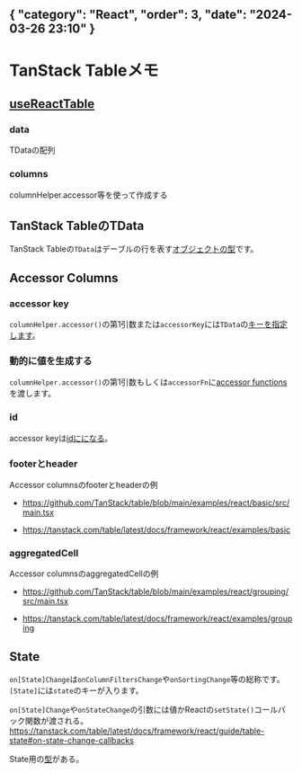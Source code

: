 { "category": "React",  "order": 3, "date": "2024-03-26 23:10" }
---
# TanStack Tableメモ

## [useReactTable](https://tanstack.com/table/latest/docs/api/core/table#usereacttable--createsolidtable--useqwiktable--usevuetable--createsveltetable)

### data
TDataの配列

### columns
columnHelper.accessor等を使って作成する


## TanStack TableのTData

TanStack Tableの`TData`はデーブルの行を表す[オブジェクトの型](https://tanstack.com/table/latest/docs/guide/tables#defining-data)です。

## Accessor Columns

### accessor key

`columnHelper.accessor()`の第1引数または`accessorKey`には`TData`の[キーを指定します](https://tanstack.com/table/latest/docs/guide/column-defs#object-keys)。

### 動的に値を生成する

`columnHelper.accessor()`の第1引数もしくは`accessorFn`に[accessor functions](https://tanstack.com/table/latest/docs/guide/column-defs#accessor-functions)を渡します。

### id

accessor keyは[idにになる](https://tanstack.com/table/latest/docs/guide/column-defs#unique-column-ids)。

### footerとheader

Accessor columnsのfooterとheaderの例

* https://github.com/TanStack/table/blob/main/examples/react/basic/src/main.tsx

* https://tanstack.com/table/latest/docs/framework/react/examples/basic  

### aggregatedCell

Accessor columnsのaggregatedCellの例

* https://github.com/TanStack/table/blob/main/examples/react/grouping/src/main.tsx

* https://tanstack.com/table/latest/docs/framework/react/examples/grouping

## State

`on[State]Change`は`onColumnFiltersChange`や`onSortingChange`等の総称です。`[State]`には`state`のキーが入ります。



`on[State]Change`や`onStateChange`の引数には値かReactの`setState()`コールバック関数が渡される。  
https://tanstack.com/table/latest/docs/framework/react/guide/table-state#on-state-change-callbacks

State用の[型](https://tanstack.com/table/latest/docs/framework/react/guide/table-state#state-types)がある。
